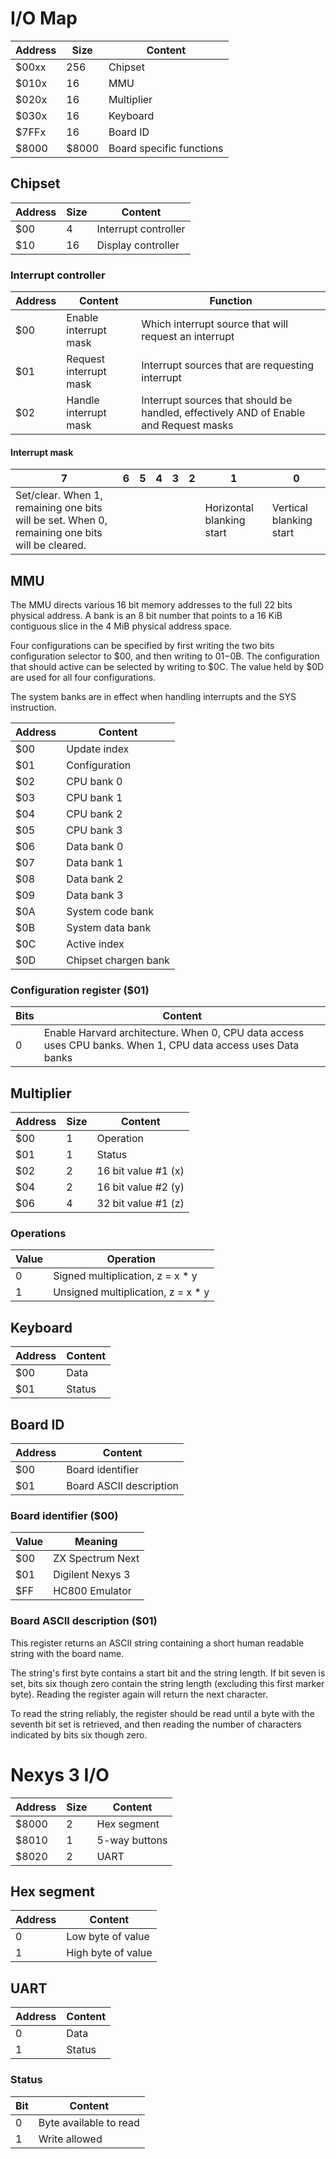 # I/O Map

| Address | Size | Content    |
|---------|------|------------|
| $00xx   | 256  | Chipset    |
| $010x   | 16   | MMU        |
| $020x   | 16   | Multiplier |
| $030x   | 16   | Keyboard   |
| $7FFx   | 16   | Board ID   |
| $8000   | $8000 | Board specific functions |


## Chipset
| Address | Size | Content              |
|---------|------|----------------------|
| $00     | 4    | Interrupt controller |
| $10     | 16   | Display controller   |

### Interrupt controller
| Address | Content                | Function |
|---------|------------------------|---|
| $00     | Enable interrupt mask  | Which interrupt source that will request an interrupt |
| $01     | Request interrupt mask | Interrupt sources that are requesting interrupt |
| $02     | Handle interrupt mask  | Interrupt sources that should be handled, effectively AND of Enable and Request masks |

#### Interrupt mask
| 7 | 6 | 5 | 4 | 3 | 2 | 1 | 0 |
|---|---|---|---|---|---|---|---|
|Set/clear. When 1, remaining one bits will be set. When 0, remaining one bits will be cleared.||||||Horizontal blanking start|Vertical blanking start |


## MMU
The MMU directs various 16 bit memory addresses to the full 22 bits physical address. A bank is an 8 bit number that points to a 16 KiB contiguous slice in the 4 MiB physical address space.

Four configurations can be specified by first writing the two bits configuration selector to $00, and then writing to $01-$0B. The configuration that should active can be selected by writing to $0C. The value held by $0D are used for all four configurations.

The system banks are in effect when handling interrupts and the SYS instruction.


| Address | Content              |
|---------|----------------------|
| $00     | Update index         |
| $01     | Configuration        |
| $02     | CPU bank 0           |
| $03     | CPU bank 1           |
| $04     | CPU bank 2           |
| $05     | CPU bank 3           |
| $06     | Data bank 0          |
| $07     | Data bank 1          |
| $08     | Data bank 2          |
| $09     | Data bank 3          |
| $0A     | System code bank     |
| $0B     | System data bank     |
| $0C     | Active index         |
| $0D     | Chipset chargen bank |

### Configuration register ($01)
| Bits | Content |
|------|---------|
| 0    | Enable Harvard architecture. When 0, CPU data access uses CPU banks. When 1, CPU data access uses Data banks |


## Multiplier
| Address | Size | Content                 |
|---------|------|-------------------------|
| $00     | 1    | Operation               |
| $01     | 1    | Status                  |
| $02     | 2    | 16 bit value #1 (x)     |
| $04     | 2    | 16 bit value #2 (y)     |
| $06     | 4    | 32 bit value #1 (z)     |

### Operations
| Value | Operation |
|-------|-----------|
| 0     | Signed multiplication, z = x * y   |
| 1     | Unsigned multiplication, z = x * y |

## Keyboard
| Address | Content |
|---------|---------|
| $00     | Data    |
| $01     | Status  |


## Board ID
| Address | Content                 |
|---------|-------------------------|
| $00     | Board identifier        |
| $01     | Board ASCII description |

### Board identifier ($00)
| Value | Meaning          |
|-------|------------------|
| $00   | ZX Spectrum Next |
| $01   | Digilent Nexys 3 |
| $FF   | HC800 Emulator   |

### Board ASCII description ($01)
This register returns an ASCII string containing a short human readable string with the board name.

The string's first byte contains a start bit and the string length. If bit seven is set, bits six though zero contain the string length (excluding this first marker byte). Reading the register again will return the next character.

To read the string reliably, the register should be read until a byte with the seventh bit set is retrieved, and then reading the number of characters indicated by bits six though zero.


# Nexys 3 I/O
| Address | Size | Content         |
|---------|------|-----------------|
| $8000   | 2    | Hex segment     |
| $8010   | 1    | 5-way buttons   |
| $8020   | 2    | UART            |

## Hex segment
| Address | Content           |
|---------|-------------------|
| 0       | Low byte of value |
| 1       | High byte of value |

## UART
| Address | Content |
|---------|---------|
| 0       | Data    |
| 1       | Status  |

### Status
| Bit | Content |
|-----|---------|
| 0   | Byte available to read |
| 1   | Write allowed          | 
